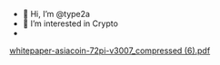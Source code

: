 - 👋 Hi, I’m @type2a
- 👀 I’m interested in Crypto
-
   
<!---
type2a/type2a is a ✨ special ✨ repository because its `README.md` (this file) appears on your GitHub profile.
You can click the Preview link to take a look at your changes.
--->
[whitepaper-asiacoin-72pi-v3007_compressed (6).pdf](https://github.com/type2a/type2a/files/6978934/whitepaper-asiacoin-72pi-v3007_compressed.6.pdf)
